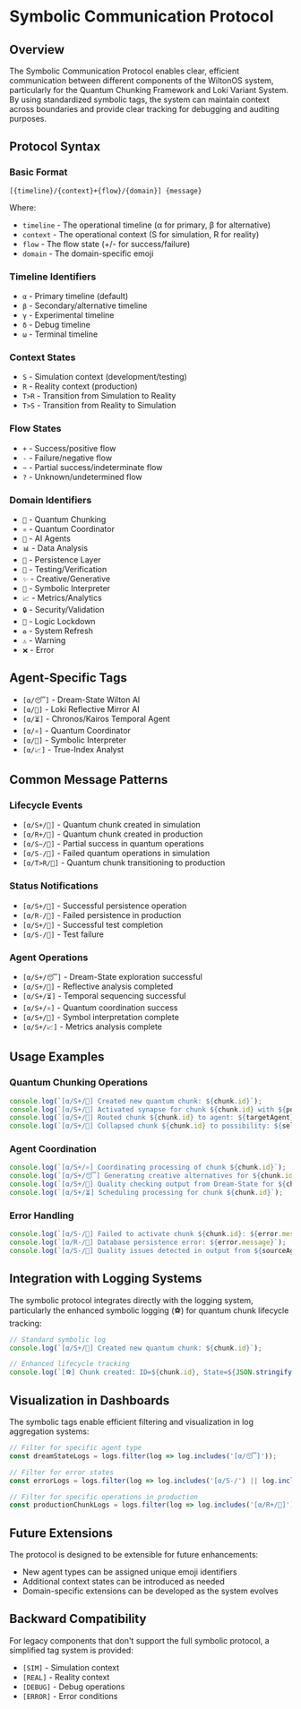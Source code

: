 # Symbolic Communication Protocol

## Overview
The Symbolic Communication Protocol enables clear, efficient communication between different components of the WiltonOS system, particularly for the Quantum Chunking Framework and Loki Variant System. By using standardized symbolic tags, the system can maintain context across boundaries and provide clear tracking for debugging and auditing purposes.

## Protocol Syntax

### Basic Format
```
[{timeline}/{context}+{flow}/{domain}] {message}
```

Where:
- `timeline` - The operational timeline (α for primary, β for alternative)
- `context` - The operational context (S for simulation, R for reality)
- `flow` - The flow state (+/- for success/failure)
- `domain` - The domain-specific emoji

### Timeline Identifiers
- `α` - Primary timeline (default)
- `β` - Secondary/alternative timeline
- `γ` - Experimental timeline
- `δ` - Debug timeline
- `ω` - Terminal timeline

### Context States
- `S` - Simulation context (development/testing)
- `R` - Reality context (production)
- `T>R` - Transition from Simulation to Reality
- `T>S` - Transition from Reality to Simulation

### Flow States
- `+` - Success/positive flow
- `-` - Failure/negative flow
- `~` - Partial success/indeterminate flow
- `?` - Unknown/undetermined flow

### Domain Identifiers
- `🧩` - Quantum Chunking
- `⚛️` - Quantum Coordinator
- `🤖` - AI Agents
- `📊` - Data Analysis
- `💾` - Persistence Layer
- `🧪` - Testing/Verification
- `✨` - Creative/Generative
- `🔣` - Symbolic Interpreter
- `📈` - Metrics/Analytics
- `🔒` - Security/Validation
- `🥶` - Logic Lockdown
- `♻️` - System Refresh
- `⚠️` - Warning
- `❌` - Error

## Agent-Specific Tags
- `[α/😴]` - Dream-State Wilton AI
- `[α/🧐]` - Loki Reflective Mirror AI
- `[α/⏳]` - Chronos/Kairos Temporal Agent
- `[α/⚛️]` - Quantum Coordinator
- `[α/🔣]` - Symbolic Interpreter
- `[α/📈]` - True-Index Analyst

## Common Message Patterns

### Lifecycle Events
- `[α/S+/🧩]` - Quantum chunk created in simulation
- `[α/R+/🧩]` - Quantum chunk created in production
- `[α/S~/🧩]` - Partial success in quantum operations
- `[α/S-/🧩]` - Failed quantum operations in simulation
- `[α/T>R/🧩]` - Quantum chunk transitioning to production

### Status Notifications
- `[α/S+/💾]` - Successful persistence operation
- `[α/R-/💾]` - Failed persistence in production
- `[α/S+/🧪]` - Successful test completion
- `[α/S-/🧪]` - Test failure

### Agent Operations
- `[α/S+/😴]` - Dream-State exploration successful
- `[α/S+/🧐]` - Reflective analysis completed
- `[α/S+/⏳]` - Temporal sequencing successful
- `[α/S+/⚛️]` - Quantum coordination success
- `[α/S+/🔣]` - Symbol interpretation complete
- `[α/S+/📈]` - Metrics analysis complete

## Usage Examples

### Quantum Chunking Operations
```javascript
console.log(`[α/S+/🧩] Created new quantum chunk: ${chunk.id}`);
console.log(`[α/S+/🧩] Activated synapse for chunk ${chunk.id} with ${possibilities.length} possibilities`);
console.log(`[α/S+/🧩] Routed chunk ${chunk.id} to agent: ${targetAgent}`);
console.log(`[α/S+/🧩] Collapsed chunk ${chunk.id} to possibility: ${selectedPossibility}`);
```

### Agent Coordination
```javascript
console.log(`[α/S+/⚛️] Coordinating processing of chunk ${chunk.id}`);
console.log(`[α/S+/😴] Generating creative alternatives for ${chunk.id}`);
console.log(`[α/S+/🧐] Quality checking output from Dream-State for ${chunk.id}`);
console.log(`[α/S+/⏳] Scheduling processing for chunk ${chunk.id}`);
```

### Error Handling
```javascript
console.log(`[α/S-/🧩] Failed to activate chunk ${chunk.id}: ${error.message}`);
console.log(`[α/R-/💾] Database persistence error: ${error.message}`);
console.log(`[α/S-/🧐] Quality issues detected in output from ${sourceAgent}`);
```

## Integration with Logging Systems
The symbolic protocol integrates directly with the logging system, particularly the enhanced symbolic logging (⚽️) for quantum chunk lifecycle tracking:

```javascript
// Standard symbolic log
console.log(`[α/S+/🧩] Created new quantum chunk: ${chunk.id}`);

// Enhanced lifecycle tracking
console.log(`[⚽️] Chunk created: ID=${chunk.id}, State=${JSON.stringify(chunk.state)}`);
```

## Visualization in Dashboards
The symbolic tags enable efficient filtering and visualization in log aggregation systems:

```javascript
// Filter for specific agent type
const dreamStateLogs = logs.filter(log => log.includes('[α/😴]'));

// Filter for error states
const errorLogs = logs.filter(log => log.includes('[α/S-/') || log.includes('[α/R-/'));

// Filter for specific operations in production
const productionChunkLogs = logs.filter(log => log.includes('[α/R+/🧩]'));
```

## Future Extensions
The protocol is designed to be extensible for future enhancements:
- New agent types can be assigned unique emoji identifiers
- Additional context states can be introduced as needed
- Domain-specific extensions can be developed as the system evolves

## Backward Compatibility
For legacy components that don't support the full symbolic protocol, a simplified tag system is provided:
- `[SIM]` - Simulation context
- `[REAL]` - Reality context
- `[DEBUG]` - Debug operations
- `[ERROR]` - Error conditions